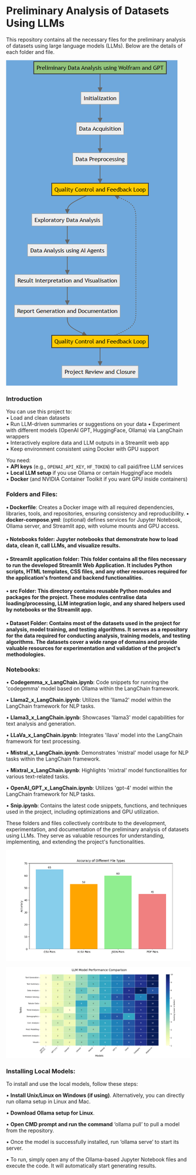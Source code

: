# Preliminary Analysis of Datasets Using LLMs

This repository contains all the necessary files for the preliminary analysis of datasets using large language models (LLMs). 
Below are the details of each folder and file.

![Flow Chart](https://github.com/Vibhu249/-Preliminary-Analysis-of-Datasets-Using-LLMs/blob/main/FlowChart.png)

### Introduction

You can use this project to:  
• Load and clean datasets  
• Run LLM-driven summaries or suggestions on your data 
• Experiment with different models (OpenAI GPT, HuggingFace, Ollama) via LangChain wrappers  
• Interactively explore data and LLM outputs in a Streamlit web app  
• Keep environment consistent using Docker with GPU support  

You need:  
• **API keys** (e.g., `OPENAI_API_KEY`, `HF_TOKEN`) to call paid/free LLM services  
• **Local LLM setup** if you use Ollama or certain HuggingFace models  
• **Docker** (and NVIDIA Container Toolkit if you want GPU inside containers)


### Folders and Files:
**• Dockerfile**: Creates a Docker image with all required dependencies, libraries, tools, and repositories, ensuring consistency and reproducibility.
**• docker-compose.yml**: (optional) defines services for Jupyter Notebook, Ollama server, and Streamlit app, with volume mounts and GPU access.
#### • Notebooks folder: Jupyter notebooks that demonstrate how to load data, clean it, call LLMs, and visualize results.
#### • Streamlit application folder: This folder contains all the files necessary to run the developed Streamlit Web Application. It includes Python scripts, HTML templates, CSS files, and any other resources required for the application's frontend and backend functionalities.
#### • src Folder: This directory contains reusable Python modules and packages for the project. These modules centralise data loading/processing, LLM integration logic, and any shared helpers used by notebooks or the Streamlit app.
#### • Dataset Folder: Contains most of the datasets used in the project for analysis, model training, and testing algorithms. It serves as a repository for the data required for conducting analysis, training models, and testing algorithms. The datasets cover a wide range of domains and provide valuable resources for experimentation and validation of the project's methodologies.

### Notebooks:
• **Codegemma_x_LangChain.ipynb**: Code snippets for running the 'codegemma' model based on Ollama within the LangChain framework.

• **Llama2_x_LangChain.ipynb**: Utilizes the 'llama2' model within the LangChain framework for NLP tasks.

• **Llama3_x_LangChain.ipynb**: Showcases 'llama3' model capabilities for text analysis and generation.

• **LLaVa_x_LangChain.ipynb**: Integrates 'llava' model into the LangChain framework for text processing.

• **Mistral_x_LangChain.ipynb**: Demonstrates 'mistral' model usage for NLP tasks within the LangChain framework.

• **Mixtral_x_LangChain.ipynb**: Highlights 'mixtral' model functionalities for various text-related tasks.

• **OpenAI_GPT_x_LangChain.ipynb**: Utilizes 'gpt-4' model within the LangChain framework for NLP tasks.

• **Snip.ipynb**: Contains the latest code snippets, functions, and techniques used in the project, including optimizations and GPU utilization.

These folders and files collectively contribute to the development, experimentation, and documentation of the preliminary analysis of datasets using LLMs. 
They serve as valuable resources for understanding, implementing, and extending the project's functionalities.

![File Formats](https://raw.githubusercontent.com/Vibhu249/-Preliminary-Analysis-of-Datasets-Using-LLMs/main/Fileformats.png)


![Performance Heatmap](https://raw.githubusercontent.com/Vibhu249/-Preliminary-Analysis-of-Datasets-Using-LLMs/main/Performance_heatmap.png)


### Installing Local Models:
To install and use the local models, follow these steps:

• **Install Unix/Linux on Windows (if using)**. Alternatively, you can directly run ollama setup in Linux and Mac.

• **Download Ollama setup for Linux**.

• **Open CMD prompt and run the command** ‘ollama pull’ to pull a model from the repository.

• Once the model is successfully installed, run ‘ollama serve’ to start its server.

• To run, simply open any of the Ollama-based Jupyter Notebook files and execute the code. It will automatically start generating results.

